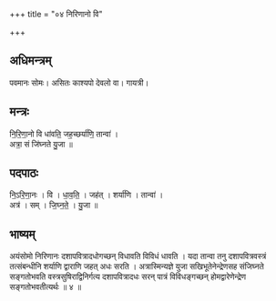 +++
title = "०४ निरिणानो वि"

+++
## अधिमन्त्रम्
पवमानः सोमः। असितः काश्यपो देवलो वा। गायत्री।

## मन्त्रः
नि॒रि॒णा॒नो वि धा॑वति॒ जह॒च्छर्या॑णि॒ तान्वा॑ ।  
अत्रा॒ सं जि॑घ्नते यु॒जा ॥

## पदपाठः
नि॒ऽरि॒णा॒नः । वि । धा॒व॒ति॒ । जह॑त् । शर्या॑णि । तान्वा॑ ।  
अत्र॑ । सम् । जि॒घ्न॒ते॒ । यु॒जा ॥

## भाष्यम्
अयंसोमो निरिणानः दशापवित्रादधोगच्छन् विधावति विविधं धावति । यदा तान्वा तनु दशापवित्रवस्त्रं तत्संबन्धीनि शर्याणि द्वाराणि जहत् अधः सरति । अत्रास्मिन्यज्ञे युजा सखिभूतेनेन्द्रेणसह संजिघ्नते सङ्गतोभवति वस्त्रसुषिराद्विनिर्गत्य दशापवित्रादधः सरन् पात्रं विविधङ्गच्छन् होमद्वारेणेन्द्रेण सङ्गतोभवतीत्यर्थः ॥ ४ ॥